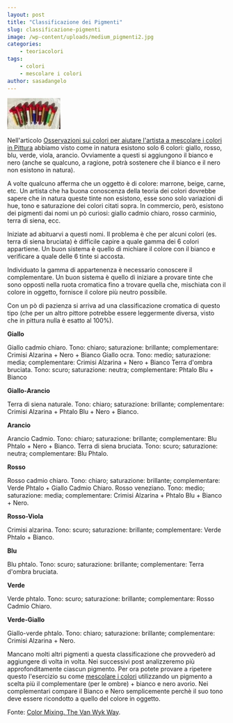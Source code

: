 ```yaml
---
layout: post
title: "Classificazione dei Pigmenti"
slug: classificazione-pigmenti
image: /wp-content/uploads/medium_pigmenti2.jpg
categories:
    - teoriacolori
tags:
    - colori
    - mescolare i colori
author: sasadangelo
---
```


![medium_pigmenti2](/wp-content/uploads/medium_pigmenti2.jpg "medium_pigmenti2")

Nell'articolo [Osservazioni sui colori per aiutare l'artista a mescolare i colori in Pittura](/osservazioni-colori/) abbiamo visto come in natura esistono solo 6 colori: giallo, rosso, blu, verde, viola, arancio. Ovviamente a questi si aggiungono il bianco e nero (anche se qualcuno, a ragione, potrà sostenere che il bianco e il nero non esistono in natura).

A volte qualcuno afferma che un oggetto è di colore: marrone, beige, carne, etc. Un artista che ha buona conoscenza della teoria dei colori dovrebbe sapere che in natura queste tinte non esistono, esse sono solo variazioni di hue, tono e saturazione dei colori citati sopra. In commercio, però, esistono dei pigmenti dai nomi un pò curiosi: giallo cadmio chiaro, rosso carminio, terra di siena, ecc.

Iniziate ad abituarvi a questi nomi. Il problema è che per alcuni colori (es. terra di siena bruciata) è difficile capire a quale gamma dei 6 colori appartiene. Un buon sistema è quello di michiare il colore con il bianco e verificare a quale delle 6 tinte si accosta.

Individuato la gamma di appartenenza è necessario conoscere il complementare. Un buon sistema è quello di iniziare a provare tinte che sono opposti nella ruota cromatica fino a trovare quella che, mischiata con il colore in oggetto, fornisce il colore più neutro possibile.

Con un pò di pazienza si arriva ad una classificazione cromatica di questo tipo (che per un altro pittore potrebbe essere leggermente diversa, visto che in pittura nulla è esatto al 100%).

**Giallo**

Giallo cadmio chiaro. Tono: chiaro; saturazione: brillante; complementare: Crimisi Alzarina + Nero + Bianco Giallo ocra. Tono: medio; saturazione: media; complementare: Crimisi Alzarina + Nero + Bianco Terra d'ombra bruciata. Tono: scuro; saturazione: neutra; complementare: Phtalo Blu + Bianco

**Giallo-Arancio**

Terra di siena naturale. Tono: chiaro; saturazione: brillante; complementare: Crimisi Alzarina + Phtalo Blu + Nero + Bianco.

**Arancio**

Arancio Cadmio. Tono: chiaro; saturazione: brillante; complementare: Blu Phtalo + Nero + Bianco. Terra di siena bruciata. Tono: scuro; saturazione: neutra; complementare: Blu Phtalo.

**Rosso**

Rosso cadmio chiaro. Tono: chiaro; saturazione: brillante; complementare: Verde Phtalo + Giallo Cadmio Chiaro. Rosso veneziano. Tono: medio; saturazione: media; complementare: Crimisi Alzarina + Phtalo Blu + Bianco + Nero.

**Rosso-Viola**

Crimisi alzarina. Tono: scuro; saturazione: brillante; complementare: Verde Phtalo + Bianco.

**Blu**

Blu phtalo. Tono: scuro; saturazione: brillante; complementare: Terra d'ombra bruciata.

**Verde**

Verde phtalo. Tono: scuro; saturazione: brillante; complementare: Rosso Cadmio Chiaro.

**Verde-Giallo**

Giallo-verde phtalo. Tono: chiaro; saturazione: brillante; complementare: Crimisi Alzarina + Nero.

Mancano molti altri pigmenti a questa classificazione che provvederò ad aggiungere di volta in volta. Nei successivi post analizzeremo più approfonditamente ciascun pigmento. Per ora potete provare a ripetere questo l'esercizio su come [mescolare i colori](/mescolare-colori/) utilizzando un pigmento a scelta più il complementare (per le ombre) + bianco e nero avorio. Nei complementari compare il Bianco e Nero semplicemente perchè il suo tono deve essere ricondotto a quello del colore in oggetto.

Fonte: [Color Mixing. The Van Wyk Way](https://www.disegnoepittura.it/i-migliori-libri-per-imparare-a-disegnare-e-dipingere/).
